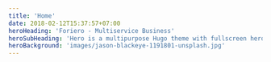 ```yaml
---
title: 'Home'
date: 2018-02-12T15:37:57+07:00
heroHeading: 'Foriero - Multiservice Business'
heroSubHeading: 'Hero is a multipurpose Hugo theme with fullscreen hero images and fullwidth sections. It contains content types for a business or portfolio site.'
heroBackground: 'images/jason-blackeye-1191801-unsplash.jpg'
---
```

